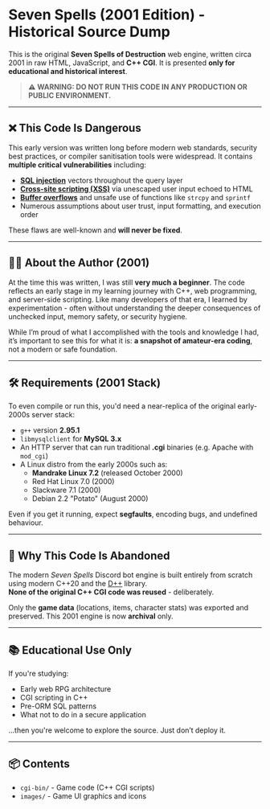 # Seven Spells (2001 Edition) - Historical Source Dump

This is the original **Seven Spells of Destruction** web engine, written circa 2001 in raw HTML, JavaScript, and **C++ CGI**. It is presented **only for educational and historical interest**.

> **⚠️ WARNING: DO NOT RUN THIS CODE IN ANY PRODUCTION OR PUBLIC ENVIRONMENT.**

---

## ❌ This Code Is Dangerous

This early version was written long before modern web standards, security best practices, or compiler sanitisation tools were widespread. It contains **multiple critical vulnerabilities** including:

- [**SQL injection**](https://github.com/brainboxdotcc/ssod/blob/main/old/cgi-bin/main.cpp#L447) vectors throughout the query layer  
- [**Cross-site scripting (XSS)**](https://github.com/brainboxdotcc/ssod/blob/main/old/cgi-bin/main.cpp#L421) via unescaped user input echoed to HTML  
- [**Buffer overflows**](https://github.com/brainboxdotcc/ssod/blob/main/old/cgi-bin/config.h#L6) and unsafe use of functions like `strcpy` and `sprintf`  
- Numerous assumptions about user trust, input formatting, and execution order

These flaws are well-known and **will never be fixed**.

---

## 🧑‍💻 About the Author (2001)

At the time this was written, I was still **very much a beginner**. The code reflects an early stage in my learning journey with C++, web programming, and server-side scripting. Like many developers of that era, I learned by experimentation - often without understanding the deeper consequences of unchecked input, memory safety, or security hygiene.

While I’m proud of what I accomplished with the tools and knowledge I had, it’s important to see this for what it is: **a snapshot of amateur-era coding**, not a modern or safe foundation.

---

## 🛠 Requirements (2001 Stack)

To even compile or run this, you'd need a near-replica of the original early-2000s server stack:

- `g++` version **2.95.1**
- `libmysqlclient` for **MySQL 3.x**
- An HTTP server that can run traditional **.cgi** binaries (e.g. Apache with `mod_cgi`)
- A Linux distro from the early 2000s such as:
  - **Mandrake Linux 7.2** (released October 2000)
  - Red Hat Linux 7.0 (2000)
  - Slackware 7.1 (2000)
  - Debian 2.2 "Potato" (August 2000)

Even if you get it running, expect **segfaults**, encoding bugs, and undefined behaviour.

---

## 🤖 Why This Code Is Abandoned

The modern *Seven Spells* Discord bot engine is built entirely from scratch using modern C++20 and the [D++](https://github.com/brainboxdotcc/DPP) library.  
**None of the original C++ CGI code was reused** - deliberately.

Only the **game data** (locations, items, character stats) was exported and preserved. This 2001 engine is now **archival** only.

---

## 📚 Educational Use Only

If you're studying:
- Early web RPG architecture
- CGI scripting in C++
- Pre-ORM SQL patterns
- What not to do in a secure application

...then you're welcome to explore the source. Just don’t deploy it.

---

## 📦 Contents

- `cgi-bin/` - Game code (C++ CGI scripts)
- `images/` - Game UI graphics and icons

